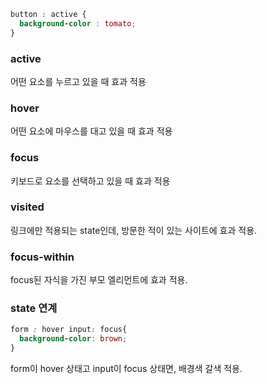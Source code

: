 ``` css
button : active {
  background-color : tomato;
}
```
### active
어떤 요소를 누르고 있을 때 효과 적용

### hover
어떤 요소에 마우스를 대고 있을 때 효과 적용

### focus
키보드로 요소를 선택하고 있을 때 효과 적용

### visited
링크에만 적용되는 state인데, 방문한 적이 있는 사이트에 효과 적용.

### focus-within
focus된 자식을 가진 부모 엘리먼트에 효과 적용.

### state 연계
```css
form : hover input: focus{
  background-color: brown;
}
```
form이 hover 상태고 input이 focus 상태면, 배경색 갈색 적용.


